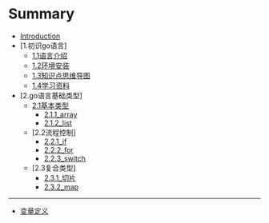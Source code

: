 # Summary

* [Introduction](README.md)
* [1.初识go语言]
    * [1.1语言介绍](1.初识go语言/1.1语言介绍.md)
    * [1.2环境安装](1.初识go语言/1.2环境安装.md)
    * [1.3知识点思维导图](1.初识go语言/1.3知识点思维导图.md)
    * [1.4学习资料](1.初识go语言/1.4学习资料.md)
* [2.go语言基础类型]
    * [2.1基本类型](2.go语言基础类型/2.1基本类型/basic.md)
        * [2.1.1_array](2.go语言基础类型/2.1基本类型/2.1.1_array.md)
        * [2.1.2_list](2.go语言基础类型/2.1基本类型/2.1.2_list.md)
    * [2.2流程控制]
        * [2.2.1_if](2.go语言基础类型/2.2流程控制/2.2.1_if.md)
        * [2.2.2_for](2.go语言基础类型/2.2流程控制/2.2.2_for.md)
        * [2.2.3_switch](2.go语言基础类型/2.2流程控制/2.2.3_switch.md)
    * [2.3复合类型]
        * [2.3.1_切片](2.go语言基础类型/2.3复合类型/2.3.1_切片.md)
        * [2.3.2_map](2.go语言基础类型/2.3复合类型/2.3.2_map.md)

-----
* [变量定义](base/var.md)

